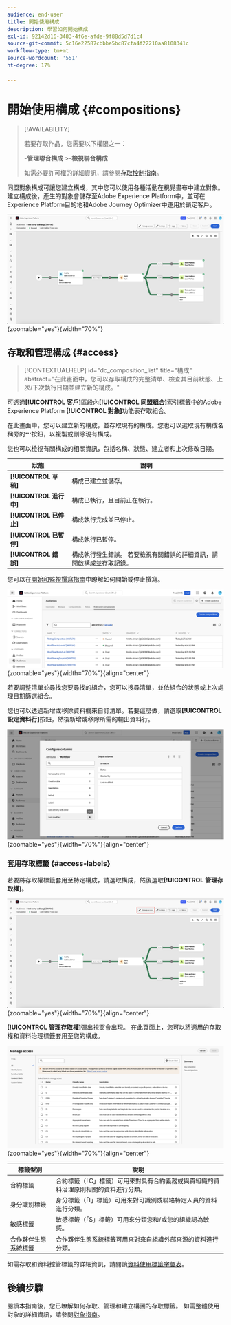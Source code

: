 ```yaml
---
audience: end-user
title: 開始使用構成
description: 學習如何開始構成
exl-id: 92142d16-3483-4f6e-afde-9f88d5d7d1c4
source-git-commit: 5c16e22587cbbbe5bc87cfa4f22210aa8108341c
workflow-type: tm+mt
source-wordcount: '551'
ht-degree: 17%

---
```


# 開始使用構成 {#compositions}

>[!AVAILABILITY]
>
>若要存取作品，您需要以下權限之一：
>
>-**管理聯合構成**
>&#x200B;>-**檢視聯合構成**
>
>如需必要許可權的詳細資訊，請參閱[存取控制指南](/help/governance-privacy-security/access-control.md)。

同盟對象構成可讓您建立構成，其中您可以使用各種活動在視覺畫布中建立對象。 建立構成後，產生的對象會儲存至Adobe Experience Platform中，並可在Experience Platform目的地和Adobe Journey Optimizer中運用於鎖定客戶。

![範例構成工作流程顯示在同盟對象構成中。](assets/gs-compositions/composition-example.png){zoomable="yes"}{width="70%"}

## 存取和管理構成 {#access}

>[!CONTEXTUALHELP]
>id="dc_composition_list"
>title="構成"
>abstract="在此畫面中，您可以存取構成的完整清單、檢查其目前狀態、上次/下次執行日期並建立新的構成。"

可透過&#x200B;**[!UICONTROL 客戶]**&#x200B;區段內&#x200B;**[!UICONTROL 同盟組合]**&#x200B;索引標籤中的Adobe Experience Platform **[!UICONTROL 對象]**&#x200B;功能表存取組合。

在此畫面中，您可以建立新的構成，並存取現有的構成。您也可以選取現有構成名稱旁的![省略符號](/help/assets/icons/more.png)按鈕，以複製或刪除現有構成。

您也可以檢視有關構成的相關資訊，包括名稱、狀態、建立者和上次修改日期。

| 狀態 | 說明 |
| ------ | ----------- |
| **[!UICONTROL 草稿]** | 構成已建立並儲存。 |
| **[!UICONTROL 進行中]** | 構成已執行，且目前正在執行。 |
| **[!UICONTROL 已停止]** | 構成執行完成並已停止。 |
| **[!UICONTROL 已暫停]** | 構成執行已暫停。 |
| **[!UICONTROL 錯誤]** | 構成執行發生錯誤。 若要檢視有關錯誤的詳細資訊，請開啟構成並存取記錄。 |

您可以在[開始和監視撰寫指南](./start-monitor-composition.md)中瞭解如何開始或停止撰寫。

![顯示可用的組合清單。](assets/gs-compositions/compositions-list.png){zoomable="yes"}{width="70%"}{align="center"}

若要調整清單並尋找您要尋找的組合，您可以搜尋清單，並依組合的狀態或上次處理日期篩選組合。

您也可以透過新增或移除資料欄來自訂清單。若要這麼做，請選取&#x200B;**[!UICONTROL 設定資料行]**&#x200B;按鈕，然後新增或移除所需的輸出資料行。

![會顯示可新增至組合瀏覽頁面的可用欄清單。](assets/gs-compositions/compositions-columns.png){zoomable="yes"}{width="70%"}{align="center"}

### 套用存取標籤 {#access-labels}

若要將存取權標籤套用至特定構成，請選取構成，然後選取&#x200B;**[!UICONTROL 管理存取權]**。

![構成畫布中會醒目顯示[管理存取權]按鈕。](assets/gs-compositions/select-manage-access.png){zoomable="yes"}{width="70%"}{align="center"}

**[!UICONTROL 管理存取權]**&#x200B;彈出視窗會出現。 在此頁面上，您可以將適用的存取權和資料治理標籤套用至您的構成。

![顯示[管理存取權]彈出視窗。 這會顯示您可以套用至構成的所有可用標籤清單。](assets/gs-compositions/manage-access.png){zoomable="yes"}{width="70%"}{align="center"}

| 標籤型別 | 說明 |
| ---------- | ----------- |
| 合約標籤 | 合約標籤（「C」標籤）可用來對具有合約義務或與貴組織的資料治理原則相關的資料進行分類。 |
| 身分識別標籤 | 身分標籤（「I」標籤）可用來對可識別或聯絡特定人員的資料進行分類。 |
| 敏感標籤 | 敏感標籤（「S」標籤）可用來分類您和/或您的組織認為敏感。 |
| 合作夥伴生態系統標籤 | 合作夥伴生態系統標籤可用來對來自組織外部來源的資料進行分類。 |

如需存取和資料控管標籤的詳細資訊，請閱讀[資料使用標籤字彙表](https://experienceleague.adobe.com/zh-hant/docs/experience-platform/data-governance/labels/reference)。

## 後續步驟

閱讀本指南後，您已瞭解如何存取、管理和建立構圖的存取標籤。 如需整體使用對象的詳細資訊，請參閱[對象指南](../start/audiences.md)。
